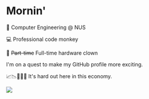 # Mornin'

🏫 Computer Engineering @ NUS

💻 Professional code monkey 

🤡 ~~Part-time~~ Full-time hardware clown 

I'm on a quest to make my GitHub profile more exciting.

📈📉💸💸🤔 It's hard out here in this economy. 



<a href="https://github.com/anuraghazra/github-readme-stats">
  <img align="center" src="https://github-readme-stats.vercel.app/api/top-langs?username=yijiano&&theme=tokyonight&layout=compact&langs_count=8"  />
</a>

<!--
[![Top Langs](https://github-readme-stats.vercel.app/api/top-langs/?username=yijiano&theme=tokyonight&layout=compact)](https://github.com/yijiano/github-readme-stats)
-->

<!--
<a href="https://github.com/anuraghazra/github-readme-stats">
  <img height=200 align="center" src="https://github-readme-stats.vercel.app/api/top-langs?username=yijiano&&theme=tokyonight&layout=compact&langs_count=8&card_width=320"  />
</a>
<a href="https://github.com/anuraghazra/convoychat">
  <img height=200 align="center" src="https://github-readme-stats.vercel.app/api?username=yijiano&theme=tokyonight&card_width=320" />
</a>
-->

<!--
**yijiano/yijiano** is a ✨ _special_ ✨ repository because its `README.md` (this file) appears on your GitHub profile.

Here are some ideas to get you started:

- 🔭 I’m currently working on ...
- 🌱 I’m currently learning ...
- 👯 I’m looking to collaborate on ...
- 🤔 I’m looking for help with ...
- 💬 Ask me about ...
- 📫 How to reach me: ...
- 😄 Pronouns: ...
- ⚡ Fun fact: ...
-->
